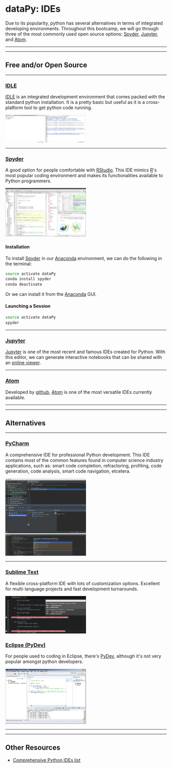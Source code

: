 # dataPy: IDEs

Due to its popularity, python has several alternatives in terms of integrated developing environments. Throughout this bootcamp, we will go through three of the most commonly used open source options: [Spyder](https://www.spyder-ide.org/), [Jupyter](https://jupyter.org/), and [Atom](https://atom.io/).


<hr><hr>

##  Free and/or Open Source

<hr>

### [IDLE](https://docs.python.org/3/library/idle.html)

[IDLE](https://docs.python.org/3/library/idle.html) is an integrated development environment that comes packed with the standard python installation. It is a pretty basic but useful as it is a cross-platform tool to get python code running.

<img src="./media/idle.png" width="50%">


<hr>

### [Spyder](https://www.spyder-ide.org/)

A good option for people comfortable with [RStudio](https://www.rstudio.com/). This IDE mimics [R](https://www.r-project.org/)'s most popular coding environment and makes its functionalities available to Python programmers.

<img src="./media/spyder.png" width="50%">

####  Installation

To install [Spyder](https://www.spyder-ide.org/) in our [Anaconda](https://www.anaconda.com/) environment, we can do the following in the terminal:

```bash
source activate dataPy
conda install spyder
conda deactivate
```

Or we can install it from the [Anaconda](https://www.anaconda.com/) GUI.

####  Launching a Session

```bash
source activate dataPy
spyder
```

<hr>

### [Jupyter](https://jupyter.org/)

[Jupyter](https://jupyter.org/) is one of the most recent and famous IDEs created for Python. With this editor, we can generate interactive notebooks that can be shared with an [online viewer](https://nbviewer.jupyter.org/).

<hr>

### [Atom](https://atom.io/)

Developed by [github](https://www-github.com), [Atom](https://atom.io/) is one of the most versatile IDEs currently available.

<hr><hr>

##  Alternatives

<hr>

### [PyCharm](https://www.jetbrains.com/pycharm/)

A comprehensive IDE for professional Python development. This IDE contains most of the common features found in computer science industry applications, such as: smart code completion, refractoring, profiling, code generation, code analysis, smart code navigation, etcetera.

<img src="./media/pycharm01.png" width="50%">
<img src="./media/pycharm02.png" width="50%">

<hr>

### [Sublime Text](https://www.sublimetext.com/)

A flexible cross-platform IDE with lots of customization options. Excellent for multi-language projects and fast development turnarounds.

<img src="./media/sublimeText.png" width="50%">

### [Eclipse (PyDev)](https://marketplace.eclipse.org/content/pydev-python-ide-eclipse)

For people used to coding in Eclipse, there's [PyDev](https://marketplace.eclipse.org/content/pydev-python-ide-eclipse), although it's not very popular amongst python developers.

<img src="./media/eclipse.jpg" width="50%">


<hr><hr>

##  Other Resources

* [Comprehensive Python IDEs list](https://wiki.python.org/moin/IntegratedDevelopmentEnvironments)
